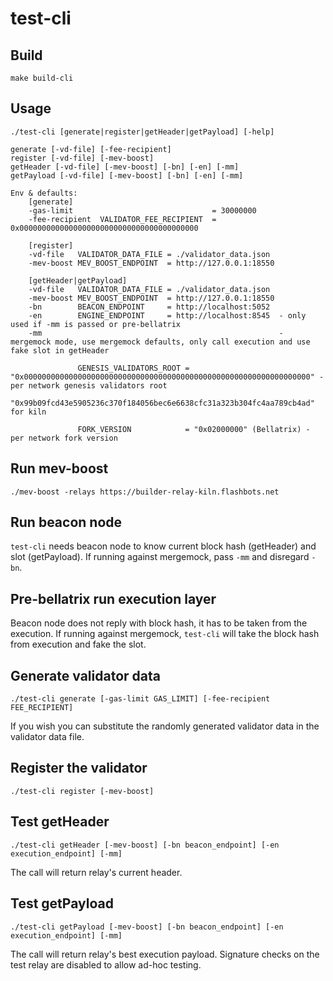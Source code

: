 # test-cli

## Build

```
make build-cli
```

## Usage

```
./test-cli [generate|register|getHeader|getPayload] [-help]

generate [-vd-file] [-fee-recipient]
register [-vd-file] [-mev-boost]
getHeader [-vd-file] [-mev-boost] [-bn] [-en] [-mm]
getPayload [-vd-file] [-mev-boost] [-bn] [-en] [-mm]

Env & defaults:
	[generate]
	-gas-limit                               = 30000000
	-fee-recipient  VALIDATOR_FEE_RECIPIENT  = 0x0000000000000000000000000000000000000000

	[register]
	-vd-file   VALIDATOR_DATA_FILE = ./validator_data.json
	-mev-boost MEV_BOOST_ENDPOINT  = http://127.0.0.1:18550

	[getHeader|getPayload]
	-vd-file   VALIDATOR_DATA_FILE = ./validator_data.json
	-mev-boost MEV_BOOST_ENDPOINT  = http://127.0.0.1:18550
	-bn        BEACON_ENDPOINT     = http://localhost:5052
	-en        ENGINE_ENDPOINT     = http://localhost:8545  - only used if -mm is passed or pre-bellatrix
	-mm                                                     - mergemock mode, use mergemock defaults, only call execution and use fake slot in getHeader

	           GENESIS_VALIDATORS_ROOT = "0x0000000000000000000000000000000000000000000000000000000000000000" - per network genesis validators root
	                                     "0x99b09fcd43e5905236c370f184056bec6e6638cfc31a323b304fc4aa789cb4ad"   for kiln

	           FORK_VERSION            = "0x02000000" (Bellatrix) - per network fork version
```

## Run mev-boost

```
./mev-boost -relays https://builder-relay-kiln.flashbots.net
```

## Run beacon node

`test-cli` needs beacon node to know current block hash (getHeader) and slot (getPayload).
If running against mergemock, pass `-mm` and disregard `-bn`.

## Pre-bellatrix run execution layer

Beacon node does not reply with block hash, it has to be taken from the execution.
If running against mergemock, `test-cli` will take the block hash from execution and fake the slot.

## Generate validator data

```
./test-cli generate [-gas-limit GAS_LIMIT] [-fee-recipient FEE_RECIPIENT]
```

If you wish you can substitute the randomly generated validator data in the validator data file.

## Register the validator

```
./test-cli register [-mev-boost]
```

## Test getHeader

```
./test-cli getHeader [-mev-boost] [-bn beacon_endpoint] [-en execution_endpoint] [-mm]
```

The call will return relay's current header.

## Test getPayload

```
./test-cli getPayload [-mev-boost] [-bn beacon_endpoint] [-en execution_endpoint] [-mm]
```

The call will return relay's best execution payload.
Signature checks on the test relay are disabled to allow ad-hoc testing.
